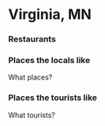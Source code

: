 # Virginia, MN

### Restaurants



### Places the locals like

What places?

### Places the tourists like

What tourists?

